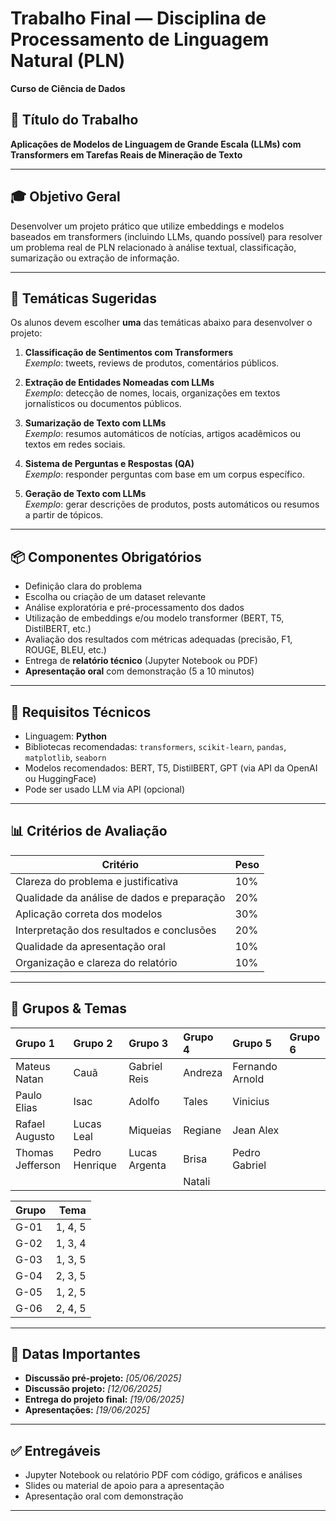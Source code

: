 # Trabalho Final — Disciplina de Processamento de Linguagem Natural (PLN)  
**Curso de Ciência de Dados**

## 🎯 Título do Trabalho
**Aplicações de Modelos de Linguagem de Grande Escala (LLMs) com Transformers em Tarefas Reais de Mineração de Texto**

---

## 🎓 Objetivo Geral

Desenvolver um projeto prático que utilize embeddings e modelos baseados em transformers (incluindo LLMs, quando possível) para resolver um problema real de PLN relacionado à análise textual, classificação, sumarização ou extração de informação.

---

## 🧠 Temáticas Sugeridas

Os alunos devem escolher **uma** das temáticas abaixo para desenvolver o projeto:

1. **Classificação de Sentimentos com Transformers**  
   *Exemplo*: tweets, reviews de produtos, comentários públicos.

2. **Extração de Entidades Nomeadas com LLMs**  
   *Exemplo*: detecção de nomes, locais, organizações em textos jornalísticos ou documentos públicos.

3. **Sumarização de Texto com LLMs**  
   *Exemplo*: resumos automáticos de notícias, artigos acadêmicos ou textos em redes sociais.

4. **Sistema de Perguntas e Respostas (QA)**  
   *Exemplo*: responder perguntas com base em um corpus específico.

5. **Geração de Texto com LLMs**  
   *Exemplo*: gerar descrições de produtos, posts automáticos ou resumos a partir de tópicos.
---

## 📦 Componentes Obrigatórios

- Definição clara do problema
- Escolha ou criação de um dataset relevante
- Análise exploratória e pré-processamento dos dados
- Utilização de embeddings e/ou modelo transformer (BERT, T5, DistilBERT, etc.)
- Avaliação dos resultados com métricas adequadas (precisão, F1, ROUGE, BLEU, etc.)
- Entrega de **relatório técnico** (Jupyter Notebook ou PDF)
- **Apresentação oral** com demonstração (5 a 10 minutos)

---

## 🧰 Requisitos Técnicos

- Linguagem: **Python**
- Bibliotecas recomendadas: `transformers`, `scikit-learn`, `pandas`, `matplotlib`, `seaborn`
- Modelos recomendados: BERT, T5, DistilBERT, GPT (via API da OpenAI ou HuggingFace)
- Pode ser usado LLM via API (opcional)

---

## 📊 Critérios de Avaliação

| Critério                                      | Peso |
|----------------------------------------------|------|
| Clareza do problema e justificativa          | 10%  |
| Qualidade da análise de dados e preparação   | 20%  |
| Aplicação correta dos modelos                | 30%  |
| Interpretação dos resultados e conclusões    | 20%  |
| Qualidade da apresentação oral               | 10%  |
| Organização e clareza do relatório           | 10%  |

---
## 📅 Grupos & Temas


| Grupo 1          | Grupo 2        | Grupo 3       | Grupo 4 | Grupo 5         | Grupo 6 |
|:-----------------|:---------------|:--------------|:--------|:----------------|:--------|
| Mateus Natan     | Cauã           | Gabriel Reis  | Andreza | Fernando Arnold |         |            
| Paulo Elias      | Isac           | Adolfo        | Tales   | Vinicius        |         |            
| Rafael Augusto   | Lucas Leal     | Miqueias      | Regiane | Jean Alex       |         |            
| Thomas Jefferson | Pedro Henrique | Lucas Argenta | Brisa   | Pedro Gabriel   |         |
|                  |                |               | Natali  |                 |         |


| Grupo |    Tema |
|:------|--------:|
| G-01  | 1, 4, 5 |
| G-02  | 1, 3, 4 |
| G-03  | 1, 3, 5 |
| G-04  | 2, 3, 5 |
| G-05  | 1, 2, 5 |
| G-06  | 2, 4, 5 |



---

## 📅 Datas Importantes

- **Discussão pré-projeto:** _[05/06/2025]_
- **Discussão projeto:** _[12/06/2025]_
- **Entrega do projeto final:** _[19/06/2025]_
- **Apresentações:** _[19/06/2025]_

---

## ✅ Entregáveis

- Jupyter Notebook ou relatório PDF com código, gráficos e análises
- Slides ou material de apoio para a apresentação
- Apresentação oral com demonstração

---


